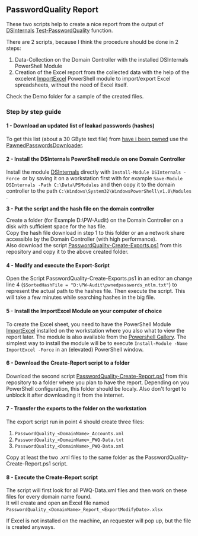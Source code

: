 ## PasswordQuality Report

These two scripts help to create a nice report from the output of [DSInternals](https://github.com/MichaelGrafnetter/DSInternals/blob/master/Documentation/PowerShell/Readme.md) [Test-PasswordQuality](https://www.dsinternals.com/en/auditing-active-directory-password-quality/) function.

There are 2 scripts, because I think the procedure should be done in 2 steps:

1.  Data-Collection on the Domain Controller with the installed DSInternals PowerShell Module
2.  Creation of the Excel report from the collected data with the help of the excelent [ImportExcel](https://github.com/dfinke/ImportExcel) PowerShell module to import/export Excel spreadsheets, without the need of Excel itself.

Check the Demo folder for a sample of the created files.

### Step by step guide

#### 1 - Download an updated list of leakad passwords (hashes)

To get this list (about a 30 GByte text file) from [have i been pwned](https://haveibeenpwned.com/Passwords) use the [PawnedPasswordsDownloader](https://github.com/HaveIBeenPwned/PwnedPasswordsDownloader).

#### 2 - Install the DSInternals PowerShell module on one Domain Controller

Install the module [DSInternals](https://github.com/MichaelGrafnetter/DSInternals/blob/master/Documentation/PowerShell/Readme.md) directly with `Install-Module DSInternals -Force`  or by saving it on a workstation first with for example `Save-Module DSInternals -Path C:\Data\PSModules` and then copy it to the domain controller to the path `C:\Windows\System32\WindowsPowerShell\v1.0\Modules` .

**3 - Put the script and the hash file on the domain controller**

Create a folder (for Example D:\\PW-Audit) on the Domain Controller on a disk with sufficient space for the has file.   
Copy the hash file download in step 1 to this folder or an a network share accessible by the Domain Controller (with high performance).  
Also download the script [PasswordQuality-Create-Exports.ps1](https://github.com/CamFlyerCH/PasswordQuality_Report/raw/main/PasswordQuality-Create-Exports.ps1) from this repository and copy it to the above created folder.

#### 4 - Modify and execute the Export-Script

Open the Script PasswordQuality-Create-Exports.ps1 in an editor an change line 4 (`$SortedHashFile = "D:\PW-Audit\pwnedpasswords_ntlm.txt"`) to represent the actual path to the hashes file. Then execute the script. This will take a few minutes while searching hashes in the big file.

#### 5 - Install the ImportExcel Module on your computer of choice

To create the Excel sheet, you need to have the PowerShell Module [ImportExcel](https://github.com/dfinke/ImportExcel) installed on the workstation where you also what to view the report later. The module is also available from the [Powershell Gallery](https://www.powershellgallery.com/packages/ImportExcel). The simplest way to install the module will be to execute `Install-Module -Name ImportExcel -Force` in an (elevated) PowerShell window.

#### 6 - Download the Create-Report script to a folder

Download the second script [PasswordQuality-Create-Report.ps1](https://github.com/CamFlyerCH/PasswordQuality_Report/raw/main/PasswordQuality-Create-Report.ps1) from this repository to a folder where you plan to have the report. Depending on you PowerShell configuration, this folder should be localy. Also don't forget to unblock it after downloading it from the internet.

#### 7 - Transfer the exports to the folder on the workstation

The export script run in point 4 should create three files:

1.  `PasswordQuality_<DomainName>_Accounts.xml`
2.  `PasswordQuality_<DomainName>_PWQ-Data.txt`
3.  `PasswordQuality_<DomainName>_PWQ-Data.xml`

Copy at least the two .xml files to the same folder as the PasswordQuality-Create-Report.ps1 script.

#### 8 - Execute the Create-Report script

The script will first look for all PWQ-Data.xml files and then work on these files for every domain name found.  
It will create and open an Excel file named `PasswordQuality_<DomainName>_Report_<ExportModifyDate>.xlsx` 

If Excel is not installed on the machine, an requester will pop up, but the file is created anyways.
